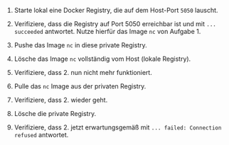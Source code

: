 1. Starte lokal eine Docker Registry, die auf dem Host-Port `5050` lauscht.

2. Verifiziere, dass die Registry auf Port 5050 erreichbar ist und mit `... succeeded` antwortet.
Nutze hierfür das Image `nc` von Aufgabe 1.

3. Pushe das Image `nc` in diese private Registry.

4. Lösche das Image `nc` vollständig vom Host (lokale Registry).

5. Verifiziere, dass 2. nun nicht mehr funktioniert.

6. Pulle das `nc` Image aus der privaten Registry.

7. Verifiziere, dass 2. wieder geht.

8. Lösche die private Registry.

9. Verifiziere, dass 2. jetzt erwartungsgemäß mit `... failed: Connection refused` antwortet.
